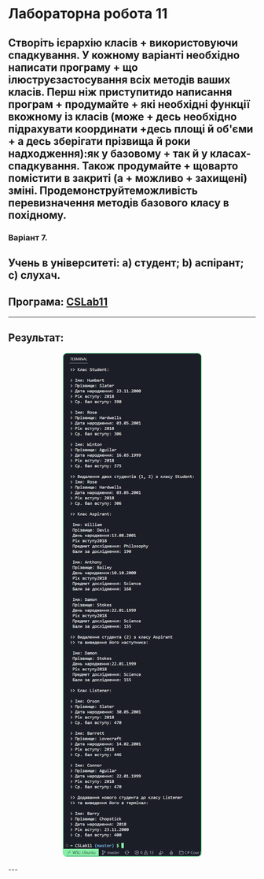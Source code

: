 # Лабораторна робота 11

Створіть ієрархію класів + використовуючи спадкування. У кожному варіанті необхідно написати програму + що ілюструєзастосування всіх методів ваших класів. Перш ніж приступитидо написання програм + продумайте + які необхідні функції вкожному із класів (може + десь необхідно підрахувати координати +десь площі й об'єми + а десь зберігати прізвища й роки надходження):як у базовому + так й у класах-спадкування. Також продумайте + щоварто помістити в закриті (а + можливо + захищені) зміні. Продемонструйтеможливість перевизначення методів базового класу в похідному.
---
### Варіант 7.
Учень в університеті:
    a) студент;
    b) аспірант;
    c) слухач.
---

## Програма: [CSLab11](https://github.com/77696C6C69616D/CSLabs/blob/master/CSLab11/Program.cs)
---
## Результат:
<p align="center"><img src="../img/csl11-1.png"></p>
---